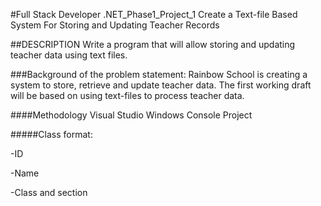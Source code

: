 #Full Stack Developer .NET_Phase1_Project_1
Create a Text-file Based System For Storing and Updating Teacher Records

##DESCRIPTION
Write a program that will allow storing and updating teacher data using text files.

###Background of the problem statement:
Rainbow School is creating a system to store, retrieve and update teacher data. The first working draft will be based on using text-files to process teacher data.

####Methodology
Visual Studio Windows Console Project

#####Class format:

-ID

-Name

-Class and section
